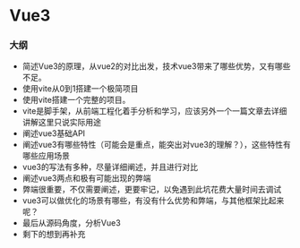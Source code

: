 # Vue3

### 大纲
- 简述Vue3的原理，从vue2的对比出发，技术vue3带来了哪些优势，又有哪些不足。
- 使用vite从0到1搭建一个极简项目
- 使用vite搭建一个完整的项目。
- vite是脚手架，从前端工程化着手分析和学习，应该另外一个一篇文章去详细讲解这里只说实际用途
- 阐述vue3基础API
- 阐述vue3有哪些特性（可能会是重点，能突出对vue3的理解？），这些特性有哪些应用场景
- vue3的写法有多种，尽量详细阐述，并且进行对比
- 阐述vue3两点和极有可能出现的弊端
- 弊端很重要，不仅需要阐述，更要牢记，以免遇到此坑花费大量时间去调试
- vue3可以做优化的场景有哪些，有没有什么优势和弊端，与其他框架比起来呢？
- 最后从源码角度，分析Vue3
- 剩下的想到再补充
